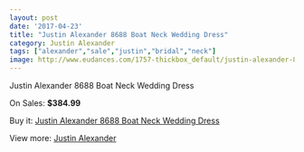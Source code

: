 ```yaml
---
layout: post
date: '2017-04-23'
title: "Justin Alexander 8688 Boat Neck Wedding Dress"
category: Justin Alexander
tags: ["alexander","sale","justin","bridal","neck"]
image: http://www.eudances.com/1757-thickbox_default/justin-alexander-8688-boat-neck-wedding-dress.jpg
---
```

Justin Alexander 8688 Boat Neck Wedding Dress

On Sales: **$384.99**
<a href="https://www.eudances.com/en/justin-alexander/616-justin-alexander-8688-boat-neck-wedding-dress.html"><amp-img layout="responsive" width="600" height="600" src="//www.eudances.com/1757-thickbox_default/justin-alexander-8688-boat-neck-wedding-dress.jpg" alt="Justin Alexander 8688 Boat Neck Wedding Dress 0" /></a>
<a href="https://www.eudances.com/en/justin-alexander/616-justin-alexander-8688-boat-neck-wedding-dress.html"><amp-img layout="responsive" width="600" height="600" src="//www.eudances.com/1760-thickbox_default/justin-alexander-8688-boat-neck-wedding-dress.jpg" alt="Justin Alexander 8688 Boat Neck Wedding Dress 1" /></a>
<a href="https://www.eudances.com/en/justin-alexander/616-justin-alexander-8688-boat-neck-wedding-dress.html"><amp-img layout="responsive" width="600" height="600" src="//www.eudances.com/1759-thickbox_default/justin-alexander-8688-boat-neck-wedding-dress.jpg" alt="Justin Alexander 8688 Boat Neck Wedding Dress 2" /></a>
<a href="https://www.eudances.com/en/justin-alexander/616-justin-alexander-8688-boat-neck-wedding-dress.html"><amp-img layout="responsive" width="600" height="600" src="//www.eudances.com/1758-thickbox_default/justin-alexander-8688-boat-neck-wedding-dress.jpg" alt="Justin Alexander 8688 Boat Neck Wedding Dress 3" /></a>

Buy it: [Justin Alexander 8688 Boat Neck Wedding Dress](https://www.eudances.com/en/justin-alexander/616-justin-alexander-8688-boat-neck-wedding-dress.html "Justin Alexander 8688 Boat Neck Wedding Dress")

View more: [Justin Alexander](https://www.eudances.com/en/7-justin-alexander "Justin Alexander")